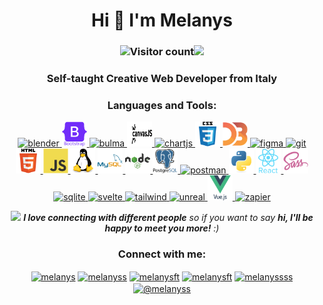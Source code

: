 <div align="center">
    
<h1 align="center">Hi 👋 I'm Melanys</h1>

### ![Visitor count](https://visitor-badge.laobi.icu/badge?page_id=melanyss.melanyss)<img src="https://media.giphy.com/media/dxn6fRlTIShoeBr69N/giphy.gif" width="30">
<h3 align="center">Self-taught Creative Web Developer from Italy</h3>

<!-- <p align="center"> <a href="https://github.com/ryo-ma/github-profile-trophy"><img src="https://github-profile-trophy.vercel.app/?username=melanyss" alt="melanyss" /></a> </p>
<!-- ## [![Melany's github stats](https://github-readme-stats.vercel.app/api?username=melanyss)](https://github.com/melanyss/github-readme-stats) -->
<!-- [![Melany's GitHub stats](https://github-readme-stats.vercel.app/api?username=melanyss)](https://github.com/melanyss/github-readme-stats) -->
<!-- [![Top Langs](https://github-readme-stats.vercel.app/api/top-langs/?username=melanyss)](https://github.com/melanyss/github-readme-stats) -->

<h3 align="center">Languages and Tools:</h3>
<p align="center"> <a href="https://www.blender.org/" target="_blank" rel="noreferrer"> <img src="https://download.blender.org/branding/community/blender_community_badge_white.svg" alt="blender" width="40" height="40"/> </a> <a href="https://getbootstrap.com" target="_blank" rel="noreferrer"> <img src="https://raw.githubusercontent.com/devicons/devicon/master/icons/bootstrap/bootstrap-plain-wordmark.svg" alt="bootstrap" width="40" height="40"/> </a> <a href="https://bulma.io/" target="_blank" rel="noreferrer"> <img src="https://raw.githubusercontent.com/gilbarbara/logos/804dc257b59e144eaca5bc6ffd16949752c6f789/logos/bulma.svg" alt="bulma" width="40" height="40"/> </a> <a href="https://canvasjs.com" target="_blank" rel="noreferrer"> <img src="https://raw.githubusercontent.com/Hardik0307/Hardik0307/master/assets/canvasjs-charts.svg" alt="canvasjs" width="40" height="40"/> </a> <a href="https://www.chartjs.org" target="_blank" rel="noreferrer"> <img src="https://www.chartjs.org/media/logo-title.svg" alt="chartjs" width="40" height="40"/> </a> <a href="https://www.w3schools.com/css/" target="_blank" rel="noreferrer"> <img src="https://raw.githubusercontent.com/devicons/devicon/master/icons/css3/css3-original-wordmark.svg" alt="css3" width="40" height="40"/> </a> <a href="https://d3js.org/" target="_blank" rel="noreferrer"> <img src="https://raw.githubusercontent.com/devicons/devicon/master/icons/d3js/d3js-original.svg" alt="d3js" width="40" height="40"/> </a> <a href="https://www.figma.com/" target="_blank" rel="noreferrer"> <img src="https://www.vectorlogo.zone/logos/figma/figma-icon.svg" alt="figma" width="40" height="40"/> </a> <a href="https://git-scm.com/" target="_blank" rel="noreferrer"> <img src="https://www.vectorlogo.zone/logos/git-scm/git-scm-icon.svg" alt="git" width="40" height="40"/> </a> <a href="https://www.w3.org/html/" target="_blank" rel="noreferrer"> <img src="https://raw.githubusercontent.com/devicons/devicon/master/icons/html5/html5-original-wordmark.svg" alt="html5" width="40" height="40"/> </a> <a href="https://developer.mozilla.org/en-US/docs/Web/JavaScript" target="_blank" rel="noreferrer"> <img src="https://raw.githubusercontent.com/devicons/devicon/master/icons/javascript/javascript-original.svg" alt="javascript" width="40" height="40"/> </a> <a href="https://www.linux.org/" target="_blank" rel="noreferrer"> <img src="https://raw.githubusercontent.com/devicons/devicon/master/icons/linux/linux-original.svg" alt="linux" width="40" height="40"/> </a> <a href="https://www.mysql.com/" target="_blank" rel="noreferrer"> <img src="https://raw.githubusercontent.com/devicons/devicon/master/icons/mysql/mysql-original-wordmark.svg" alt="mysql" width="40" height="40"/> </a> <a href="https://nodejs.org" target="_blank" rel="noreferrer"> <img src="https://raw.githubusercontent.com/devicons/devicon/master/icons/nodejs/nodejs-original-wordmark.svg" alt="nodejs" width="40" height="40"/> </a> <a href="https://www.postgresql.org" target="_blank" rel="noreferrer"> <img src="https://raw.githubusercontent.com/devicons/devicon/master/icons/postgresql/postgresql-original-wordmark.svg" alt="postgresql" width="40" height="40"/> </a> <a href="https://postman.com" target="_blank" rel="noreferrer"> <img src="https://www.vectorlogo.zone/logos/getpostman/getpostman-icon.svg" alt="postman" width="40" height="40"/> </a> <a href="https://www.python.org" target="_blank" rel="noreferrer"> <img src="https://raw.githubusercontent.com/devicons/devicon/master/icons/python/python-original.svg" alt="python" width="40" height="40"/> </a> <a href="https://reactjs.org/" target="_blank" rel="noreferrer"> <img src="https://raw.githubusercontent.com/devicons/devicon/master/icons/react/react-original-wordmark.svg" alt="react" width="40" height="40"/> </a> <a href="https://sass-lang.com" target="_blank" rel="noreferrer"> <img src="https://raw.githubusercontent.com/devicons/devicon/master/icons/sass/sass-original.svg" alt="sass" width="40" height="40"/> </a> <a href="https://www.sqlite.org/" target="_blank" rel="noreferrer"> <img src="https://www.vectorlogo.zone/logos/sqlite/sqlite-icon.svg" alt="sqlite" width="40" height="40"/> </a> <a href="https://svelte.dev" target="_blank" rel="noreferrer"> <img src="https://upload.wikimedia.org/wikipedia/commons/1/1b/Svelte_Logo.svg" alt="svelte" width="40" height="40"/> </a> <a href="https://tailwindcss.com/" target="_blank" rel="noreferrer"> <img src="https://www.vectorlogo.zone/logos/tailwindcss/tailwindcss-icon.svg" alt="tailwind" width="40" height="40"/> </a> <a href="https://unrealengine.com/" target="_blank" rel="noreferrer"> <img src="https://raw.githubusercontent.com/kenangundogan/fontisto/036b7eca71aab1bef8e6a0518f7329f13ed62f6b/icons/svg/brand/unreal-engine.svg" alt="unreal" width="40" height="40"/> </a> <a href="https://vuejs.org/" target="_blank" rel="noreferrer"> <img src="https://raw.githubusercontent.com/devicons/devicon/master/icons/vuejs/vuejs-original-wordmark.svg" alt="vuejs" width="40" height="40"/> </a> <a href="https://zapier.com" target="_blank" rel="noreferrer"> <img src="https://www.vectorlogo.zone/logos/zapier/zapier-icon.svg" alt="zapier" width="40" height="40"/> </a> </p>

<!--
<img src="assets/gifs/life_balance.gif" alt="side Image" align="right" width="200" height="auto" />
<img src="https://media.giphy.com/media/WUlplcMpOCEmTGBtBW/giphy.gif" width="50"> A little more about me...  

```javascript
const melanys = {
    pronouns: "She/Her",
    code: ["PHP", "JavaScript", "Node.js", "JQuery", "Python", "Svelte", "Sass", "HTML", "CSS", "MySQL"],
    languages: ["English", "Italian", Spanish"]
    funFacts: ["Awesome Bartender 🍹", "Guitarist 🎸", "Basketball Player 🏀"],
};
```
-->

<img src="https://media.giphy.com/media/LnQjpWaON8nhr21vNW/giphy.gif" width="60">
<em><b>I love connecting with different people</b> so if you want to say <b>hi, I'll be happy to meet you more!</b> :)</em>

<h3 align="center">Connect with me:</h3>
<p align="center">
<a href="https://codepen.io/melanys" target="blank"><img align="center" src="https://raw.githubusercontent.com/rahuldkjain/github-profile-readme-generator/master/src/images/icons/Social/codepen.svg" alt="melanys" height="30" width="40" /></a>
<a href="https://dev.to/melanyss" target="blank"><img align="center" src="https://raw.githubusercontent.com/rahuldkjain/github-profile-readme-generator/master/src/images/icons/Social/devto.svg" alt="melanyss" height="30" width="40" /></a>
<a href="https://twitter.com/melanysft" target="blank"><img align="center" src="https://raw.githubusercontent.com/rahuldkjain/github-profile-readme-generator/master/src/images/icons/Social/twitter.svg" alt="melanysft" height="30" width="40" /></a>
<a href="https://linkedin.com/in/melanysft" target="blank"><img align="center" src="https://raw.githubusercontent.com/rahuldkjain/github-profile-readme-generator/master/src/images/icons/Social/linked-in-alt.svg" alt="melanysft" height="30" width="40" /></a>
<a href="https://instagram.com/melanyssss" target="blank"><img align="center" src="https://raw.githubusercontent.com/rahuldkjain/github-profile-readme-generator/master/src/images/icons/Social/instagram.svg" alt="melanyssss" height="30" width="40" /></a>
<a href="https://medium.com/@melanyss" target="blank"><img align="center" src="https://raw.githubusercontent.com/rahuldkjain/github-profile-readme-generator/master/src/images/icons/Social/medium.svg" alt="@melanyss" height="30" width="40" /></a>
<!-- <a href="mailto:hello@melanys.me"> <img src="https://img.icons8.com/fluent/48/000000/gmail.png" alt="email:hello@melanys.me" height="30" width="40" /></a> -->
</p>

<!--
### If you like my work, Support me:
<a href="https://www.buymeacoffee.com/melanyss"><img src="https://img.buymeacoffee.com/button-api/?text=Buy me a coffee&emoji=&slug=melanyss&button_colour=5F7FFF&font_colour=ffffff&font_family=Cookie&outline_colour=000000&coffee_colour=FFDD00"></a>
<!-- <a href="https://www.patreon.com/melanys"><img src="https://www.flaticon.com/svg/static/icons/svg/2111/2111548.svg" width="50px" height="50px" alt="Patreon | Melanys" target="_blank"></a> -->

<!--
<h3 align="left">Support:</h3>
<p><a href="https://www.buymeacoffee.com/melanyss"> <img align="left" src="https://cdn.buymeacoffee.com/buttons/v2/default-yellow.png" height="50" width="210" alt="melanyss" /></a></p><br>


github stats: anuraghazra
<a href="https://melanys.me/">Portfolio</a>
<a href="https://www.freecodecamp.org/melanys">
<img src="https://api.iconify.design/simple-icons:freecodecamp.svg" alt="freeCodeCamp" width="50px" height="50px">
</a><br>
-->
<!--
<img align="center" src="https://github.com/melanyss/melanyss/blob/main/banner.png" alt="">
<img align="center" src="https://raw.githubusercontent.com/iCharlesZ/FigureBed/master/img/octocat.gif" width="230" alt="">
⭐️ From [@melanyss](https://github.com/melanyss)
-->
</div>
<!--
,*,..    .....,,....**((/*,.    /###(/(#&%#/,/(*,,,....          .,*/**,    .,*/
,,....   ....,,,....,*/(/***/%#%%&&&&&&&&@&@&%%&&**,....        ..,*/*,.    ,,*/
,,,...   ....,,....,**/((%#%&&@&&@@@@@@&&@@@&&@%@@#/..,.        .,**/*,.    ,,*/
,,,...    ....,.....,*/#&@&&%@@@@@@@@@@@@&&@&@&@@@@@@&/#/,.     .,**/*,     .,*/
,,,...    ....,....,*/&@@@@@@&@@@@@@@@@@@@@@@@@&@@@@@@%&%%.     .,***,,     .,*/
*,,...   ..........,*%@@@@@@@@@@@@@@@@@@@@@@@@@&@@@@@@@@@%.     .,*//,.     .**/
,,.....   .........(@@@@@@@@@@@@@@@@@@@@@@@@@@@@@@@@@@@@@&@&(  ..,*/*,.     ,*//
,,....    ........%@@@@@@@@@@@@@@@&%/*,/(%@@@@@@@@@@@@@&@@@&/ ...,*/*,.    .,*//
*,,.....  ....,..,&@@@@@@@@@@@@@@%/,,,,..,*%&@@@@@@@@@@&@&@&@((.,***,,     .,**/
,,....... ......./&@@@@@@@@@@@@&%/*,,,,,,,*(%&@@&@@@@@@@@@@&@(,.,***,.     .,**/
,,...... ....,,,#%@@@@@@@@@@@%(/*,,.....,,,,*,,**,%@@@@@&@&&&//,,,**,.     .,*//
,,,..... ....../#/@@@@@@@@@@@##((%%%(**,,,,*(/*,,,/@@@@@@@@&&(.,,*,,..     .,**/
,................,#@@@@@@@@@&#(@&@@@&&(,..,(&&&##,,@@@@@@@@&/,.,**,,,      ,,*//
*.............,....(%@@@@@@@&/**///*,,*,. ..     ..*@@@@@@/,,..,**,,.      .,*/(
,,.................,*@@@@@@@@/*,...,*/*.    ,#/,...,%(@@%@. ...,,*,..     ..,///
,,.................,*,*/(@,,#//*//######((&/.,(%#/*,,,%,..   .,,,,,..     ..,**/
,,.................,***////,/#((##%#&%%%#(#,*@.#,,*@&(,.    ..,,,,,..     .,,*//
,,,..,......,......,,*,*///*&/.(#((//*(,.,.. ..,**&**..     ..,,,,...    ..,,*//
,*,................,****///*,.&@%#((*//(##/,,..,*%##/(/*    ...,.,...     ..**//
,,,..............,.,,***//&@&&@@@//(/,,,...  .,.@%##((//((/(///,,....    ..,,*//
,,,..................%&@@@&&&@@@&@#((((#%%%#/*,,@##((((((#####((//////   ..,,///
***,............*%&&&&&@@&&&&@@@@&@@%#####(/**/@@%(((((#((#%%%######((/#/..,,**/
,,*,.......*%%%%&&&&&&&@&&&&@@@@@&&@@@&%%##(#%@@@#((((#(###(%%%%%######%(#,,*/(/
,,*,,.,..#%%%%&&&&&&&&&&&&&&&@@@@@&&&@@&&&&%&@@&&@&#((##(%&%%%%%%%%%%%&%%##,*///
,,*,,,,,,&%&&%&%&&&&&&&&@&&&&&@@@@@&&@&###%%&&&&@@@@@&&&%%%%%%%%%%%%%%&%%%#(*//(
,,,,,,,,%&&%@&&%&&&&&&&&&&&&&&&&@@@@@&&%%##(##(#%@@&%%%&&%%%&&%%%%%%%&&%%%%%*/(/
,,***,,,&&&&&@&&&&&&&&&&&&&&&&&&&@&(/******/,,/(#&&%%%%%%%%%%&%%&%%%%@&&&&&%*/((
,,***,,/&&&&&&@&&&&&&&&&&&&&&&&&&&&(**//*/**,*/(%&&%%%%%&%%%%%%%&%&%@@@@&&&&*(((
,,,,,*,#&&&@@@&@&&&&&&&&@&&&&&&&&&@#//*******//(%&&%%%%&%%%&&&&&&&&&@&&%&&&&*/((
,,,,,**/&&@@&@@@@&&&&&&&&@&&&&&&&&&%(/*******/(#%&&%%%%%%%&&&&&&&&&@@@&&&&&%//((
.,*,,*,/&&&@@@@@@@@@&&&&&&&&&&&&&&&@(//*,,,**/(#%&&%%&%%%&&&&&&&&&@@@@@@&&&&((((
.,,,,,,*&@&&&@@@@@@@&&&&&&@&&&&&&&&@%(/*,*,*/((#%&&%%%&%&%&&&&@@@&@@@@@@&&&%((((
-->
